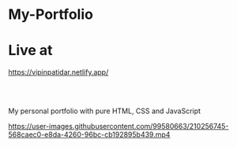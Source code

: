 # My-Portfolio

# Live at

https://vipinpatidar.netlify.app/

<br>
<br>

My personal portfolio with pure HTML, CSS and JavaScript

https://user-images.githubusercontent.com/99580663/210256745-568caec0-e8da-4260-96bc-cb192895b439.mp4
